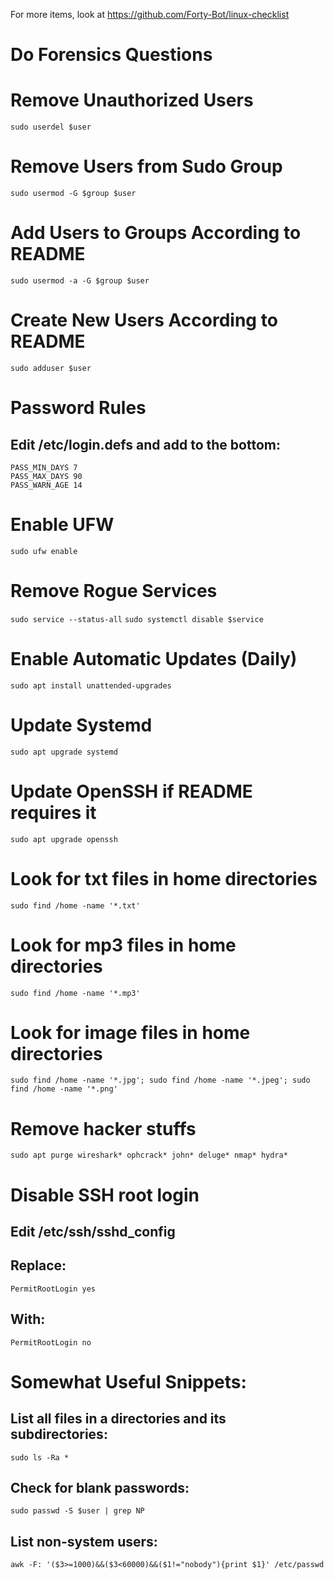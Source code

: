 For more items, look at https://github.com/Forty-Bot/linux-checklist

# Do Forensics Questions
# Remove Unauthorized Users
```sudo userdel $user```
# Remove Users from Sudo Group
```sudo usermod -G $group $user```
# Add Users to Groups According to README
```sudo usermod -a -G $group $user```
# Create New Users According to README
```sudo adduser $user```
# Password Rules
## Edit /etc/login.defs and add to the bottom:
```
PASS_MIN_DAYS 7
PASS_MAX_DAYS 90
PASS_WARN_AGE 14
```
# Enable UFW
```sudo ufw enable```
# Remove Rogue Services
```sudo service --status-all```
```sudo systemctl disable $service```
# Enable Automatic Updates (Daily)
```sudo apt install unattended-upgrades```
# Update Systemd
```sudo apt upgrade systemd```
# Update OpenSSH if README requires it
```sudo apt upgrade openssh```
# Look for txt files in home directories
```sudo find /home -name '*.txt'```
# Look for mp3 files in home directories
```sudo find /home -name '*.mp3'```
# Look for image files in home directories
```sudo find /home -name '*.jpg'; sudo find /home -name '*.jpeg'; sudo find /home -name '*.png'```
# Remove hacker stuffs
```sudo apt purge wireshark* ophcrack* john* deluge* nmap* hydra*```
# Disable SSH root login
## Edit /etc/ssh/sshd_config
## Replace:
```PermitRootLogin yes```
## With:
```PermitRootLogin no```


# Somewhat Useful Snippets:
## List all files in a directories and its subdirectories:
```sudo ls -Ra *```
## Check for blank passwords:
```sudo passwd -S $user | grep NP```
## List non-system users:
```awk -F: '($3>=1000)&&($3<60000)&&($1!="nobody"){print $1}' /etc/passwd```
